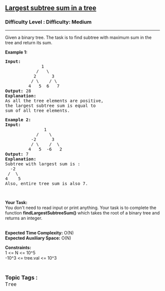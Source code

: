 <h2><a href="https://www.geeksforgeeks.org/problems/largest-subtree-sum-in-a-tree/1?page=3&category=Tree&sortBy=latest">Largest subtree sum in a tree</a></h2><h3>Difficulty Level : Difficulty: Medium</h3><hr><div class="problems_problem_content__Xm_eO"><p>Given a binary tree. The task is to find subtree with maximum sum in the tree and return its sum.</p>

<p><strong>Example 1:</strong></p>

<pre><strong>Input:</strong>
              1
            /   \
           2      3
          / \    / \
         4   5  6   7
<strong>Output: </strong>28
<strong>Explanation:</strong> 
As all the tree elements are positive,
the largest subtree sum is equal to
sum of all tree elements.</pre>

<pre>
<strong>Example 2:</strong>
<strong>Input:</strong>
               1
            /    \
          -2      3
          / \    /  \
         4   5  -6   2
<strong>Output: </strong>7
<strong>Explanation: </strong>
Subtree with largest sum is : 
  -2
 /  \ 
4    5
Also, entire tree sum is also 7.</pre>

<p>&nbsp;</p>

<p><strong>Your Task:&nbsp;&nbsp;</strong><br>
You don't need to read input or print anything. Your task is to complete the function <strong>findLargestSubtreeSum</strong><strong>()</strong>&nbsp;which takes the root of a binary tree and returns an integer.<br>
&nbsp;</p>

<p><strong>Expected Time Complexity:</strong> O(N)<br>
<strong>Expected Auxiliary Space:</strong> O(N)</p>

<p><strong>Constraints:</strong><br>
1 &lt;= N &lt;= 10^5<br>
-10^3&nbsp;&lt;= tree.val&nbsp;&lt;= 10^3</p>
</div><br><p><span style=font-size:18px><strong>Topic Tags : </strong><br><code>Tree</code>&nbsp;